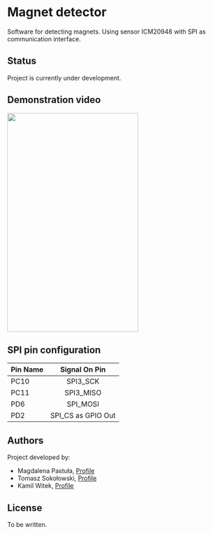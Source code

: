 # Magnet detector

Software for detecting magnets. Using sensor ICM20948 with SPI as communication interface.

## Status

Project is currently under development. 

## Demonstration video

<img src="mag_sensor_demo.gif" width="300" height="500"/>

## SPI pin configuration
| Pin Name      |Signal On Pin  | 
| ------------- |:-------------:|
| PC10          | SPI3_SCK      |
| PC11          | SPI3_MISO     |
| PD6           | SPI_MOSI      | 
| PD2           | SPI_CS as GPIO Out      |

## Authors

Project developed by:

* Magdalena Pastuła, [Profile](https://github.com/Sharon131) 
* Tomasz Sokołowski, [Profile](https://github.com/thomastomcio) 
* Kamil Witek, [Profile](https://github.com/kamil-witek) 

## License

To be written.
